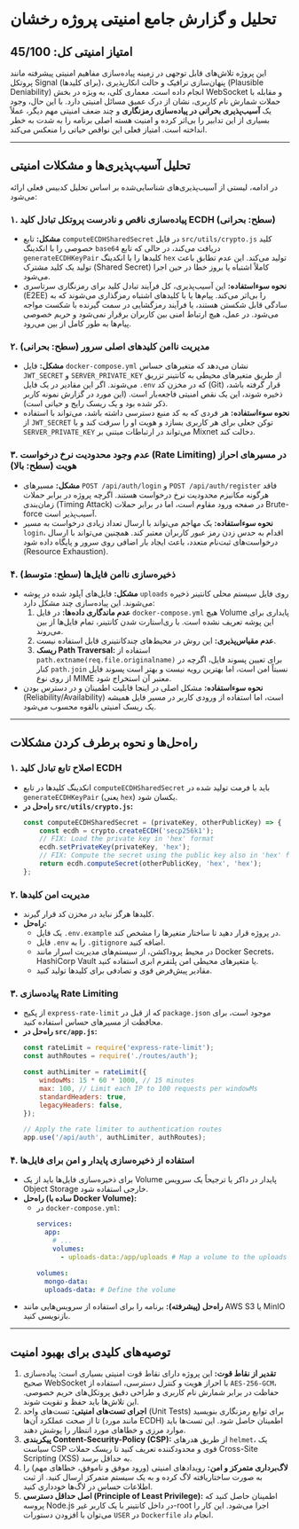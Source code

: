 # تحلیل و گزارش جامع امنیتی پروژه رخشان

## امتیاز امنیتی کل: 45/100

این پروژه تلاش‌های قابل توجهی در زمینه پیاده‌سازی مفاهیم امنیتی پیشرفته مانند پروتکل Signal (برای کلیدها)، پنهان‌سازی ترافیک و حالت انکارپذیری (Plausible Deniability) انجام داده است. معماری کلی، به ویژه در بخش WebSocket و مقابله با حملات شمارش نام کاربری، نشان از درک عمیق مسائل امنیتی دارد. با این حال، وجود یک **آسیب‌پذیری بحرانی در پیاده‌سازی رمزنگاری** و چند ضعف امنیتی مهم دیگر، عملاً بسیاری از این تدابیر را بی‌اثر کرده و امنیت هسته اصلی برنامه را به شدت به خطر انداخته است. امتیاز فعلی این نواقص حیاتی را منعکس می‌کند.

---

## تحلیل آسیب‌پذیری‌ها و مشکلات امنیتی

در ادامه، لیستی از آسیب‌پذیری‌های شناسایی‌شده بر اساس تحلیل کدبیس فعلی ارائه می‌شود:

### ۱. پیاده‌سازی ناقص و نادرست پروتکل تبادل کلید ECDH (سطح: بحرانی)
- **مشکل:** تابع `computeECDHSharedSecret` در فایل `src/utils/crypto.js` کلید خصوصی را با انکدینگ `base64` دریافت می‌کند، در حالی که تابع `generateECDHKeyPair` کلیدها را با انکدینگ `hex` تولید می‌کند. این عدم تطابق باعث تولید یک کلید مشترک (Shared Secret) کاملاً اشتباه یا بروز خطا در حین اجرا می‌شود.
- **نحوه سوءاستفاده:** این آسیب‌پذیری، کل فرآیند تبادل کلید برای رمزنگاری سرتاسری (E2EE) را بی‌اثر می‌کند. پیام‌ها یا با کلیدهای اشتباه رمزگذاری می‌شوند که به سادگی قابل شکستن هستند، یا فرآیند رمزگشایی در سمت گیرنده با شکست مواجه می‌شود. در عمل، هیچ ارتباط امنی بین کاربران برقرار نمی‌شود و حریم خصوصی پیام‌ها به طور کامل از بین می‌رود.

### ۲. مدیریت ناامن کلیدهای اصلی سرور (سطح: بحرانی)
- **مشکل:** فایل `docker-compose.yml` نشان می‌دهد که متغیرهای حساس `JWT_SECRET` و `SERVER_PRIVATE_KEY` از طریق متغیرهای محیطی به کانتینر تزریق می‌شوند. اگر این مقادیر در یک فایل `.env` که در مخزن کد (Git) قرار گرفته باشد، ذخیره شوند، این یک نقص امنیتی فاجعه‌بار است. (این مورد در گزارش نمونه کاربر ذکر شده بود و یک ریسک رایج و حیاتی است).
- **نحوه سوءاستفاده:** هر فردی که به کد منبع دسترسی داشته باشد، می‌تواند با استفاده از `JWT_SECRET` توکن جعلی برای هر کاربری بسازد و هویت او را سرقت کند و با `SERVER_PRIVATE_KEY` می‌تواند در ارتباطات مبتنی بر Mixnet دخالت کند.

### ۳. عدم وجود محدودیت نرخ درخواست (Rate Limiting) در مسیرهای احراز هویت (سطح: بالا)
- **مشکل:** مسیرهای `POST /api/auth/login` و `POST /api/auth/register` فاقد هرگونه مکانیزم محدودیت نرخ درخواست هستند. اگرچه پروژه در برابر حملات زمان‌بندی (Timing Attack) در صفحه ورود مقاوم است، اما در برابر حملات Brute-force آسیب‌پذیر است.
- **نحوه سوءاستفاده:** یک مهاجم می‌تواند با ارسال تعداد زیادی درخواست به مسیر `login`، اقدام به حدس زدن رمز عبور کاربران معتبر کند. همچنین می‌تواند با ارسال درخواست‌های ثبت‌نام متعدد، باعث ایجاد بار اضافی روی سرور و پایگاه داده شود (Resource Exhaustion).

### ۴. ذخیره‌سازی ناامن فایل‌ها (سطح: متوسط)
- **مشکل:** فایل‌های آپلود شده در پوشه `uploads` روی فایل سیستم محلی کانتینر ذخیره می‌شوند. این پیاده‌سازی چند مشکل دارد:
    1.  **عدم ماندگاری داده‌ها:** در فایل `docker-compose.yml` هیچ Volume پایداری برای این پوشه تعریف نشده است. با ری‌استارت شدن کانتینر، تمام فایل‌ها از بین می‌روند.
    2.  **عدم مقیاس‌پذیری:** این روش در محیط‌های چندکانتینری قابل استفاده نیست.
    3.  **ریسک Path Traversal:** استفاده از `path.extname(req.file.originalname)` برای تعیین پسوند فایل، اگرچه در کنار `path.join` نسبتاً امن است، اما بهترین رویه نیست و بهتر است پسوند فایل از روی نوع MIME معتبر آن استخراج شود.
- **نحوه سوءاستفاده:** مشکل اصلی در اینجا قابلیت اطمینان و در دسترس بودن (Reliability/Availability) است، اما استفاده از ورودی کاربر در مسیر فایل همیشه یک ریسک امنیتی بالقوه محسوب می‌شود.

---

## راه‌حل‌ها و نحوه برطرف کردن مشکلات

### ۱. اصلاح تابع تبادل کلید ECDH
- انکدینگ کلیدها در تابع `computeECDHSharedSecret` باید با فرمت تولید شده در `generateECDHKeyPair` (یعنی `hex`) یکسان شود.
- **راه‌حل در `src/utils/crypto.js`:**
  ```javascript
  const computeECDHSharedSecret = (privateKey, otherPublicKey) => {
      const ecdh = crypto.createECDH('secp256k1');
      // FIX: Load the private key in 'hex' format
      ecdh.setPrivateKey(privateKey, 'hex');
      // FIX: Compute the secret using the public key also in 'hex' format
      return ecdh.computeSecret(otherPublicKey, 'hex', 'hex');
  };
  ```

### ۲. مدیریت امن کلیدها
- کلیدها هرگز نباید در مخزن کد قرار گیرند.
- **راه‌حل:**
    - یک فایل `.env.example` در پروژه قرار دهید تا ساختار متغیرها را مشخص کند.
    - فایل `.env` را به `.gitignore` اضافه کنید.
    - در محیط پروداکشن، از سیستم‌های مدیریت اسرار مانند Docker Secrets، HashiCorp Vault یا متغیرهای محیطی امن پلتفرم ابری استفاده کنید.
    - مقادیر پیش‌فرض قوی و تصادفی برای کلیدها تولید کنید.

### ۳. پیاده‌سازی Rate Limiting
- از پکیج `express-rate-limit` که از قبل در `package.json` موجود است، برای محافظت از مسیرهای حساس استفاده کنید.
- **راه‌حل در `src/app.js`:**
  ```javascript
  const rateLimit = require('express-rate-limit');
  const authRoutes = require('./routes/auth');

  const authLimiter = rateLimit({
      windowMs: 15 * 60 * 1000, // 15 minutes
      max: 100, // Limit each IP to 100 requests per windowMs
      standardHeaders: true,
      legacyHeaders: false,
  });

  // Apply the rate limiter to authentication routes
  app.use('/api/auth', authLimiter, authRoutes);
  ```

### ۴. استفاده از ذخیره‌سازی پایدار و امن برای فایل‌ها
- برای ذخیره‌سازی فایل‌ها باید از یک Volume پایدار در داکر یا ترجیحاً یک سرویس Object Storage خارجی استفاده شود.
- **راه‌حل (ساده با Docker Volume):**
  - در `docker-compose.yml`:
    ```yaml
    services:
      app:
        # ...
        volumes:
          - uploads-data:/app/uploads # Map a volume to the uploads directory

    volumes:
      mongo-data:
      uploads-data: # Define the volume
    ```
- **راه‌حل (پیشرفته):** برنامه را برای استفاده از سرویس‌هایی مانند AWS S3 یا MinIO بازنویسی کنید.

---

## توصیه‌های کلیدی برای بهبود امنیت

1.  **تقدیر از نقاط قوت:** این پروژه دارای نقاط قوت امنیتی بسیاری است: پیاده‌سازی صحیح WebSocket با احراز هویت و کنترل دسترسی، استفاده از `AES-256-GCM`، حفاظت در برابر شمارش نام کاربری و طراحی دقیق پروتکل‌های حریم خصوصی. این تلاش‌ها باید حفظ و تقویت شوند.
2.  **اجرای تست‌های امنیتی:** تست‌های واحد (Unit Tests) برای توابع رمزنگاری بنویسید تا از صحت عملکرد آن‌ها (مانند مورد ECDH) اطمینان حاصل شود. این تست‌ها باید موارد مرزی و خطاهای مورد انتظار را پوشش دهند.
3.  **پیکربندی Content-Security-Policy (CSP):** از طریق هدرهای `helmet`، یک سیاست CSP قوی و محدودکننده تعریف کنید تا ریسک حملات Cross-Site Scripting (XSS) به حداقل برسد.
4.  **لاگ‌برداری متمرکز و امن:** رویدادهای امنیتی (ورود موفق و ناموفق، خطاهای مهم) را به صورت ساختاریافته لاگ کرده و به یک سیستم متمرکز ارسال کنید. از ثبت اطلاعات حساس در لاگ‌ها خودداری کنید.
5.  **اصل حداقل دسترسی (Principle of Least Privilege):** اطمینان حاصل کنید که پروسه Node.js در داخل کانتینر با یک کاربر غیر-root اجرا می‌شود. این کار را می‌توان با افزودن دستورات `USER` در `Dockerfile` انجام داد.
